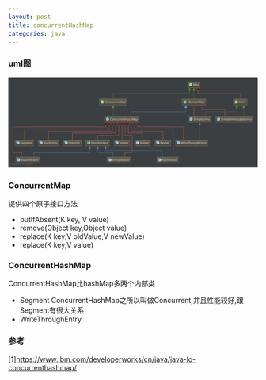 ```yaml
---
layout: post
title: concurrentHashMap
categories: java
---
```






### uml图 

![concurrentHashMap](/images/java/concurrentHashMap.png)

### ConcurrentMap

提供四个原子接口方法

*   putIfAbsent(K key, V value)
*   remove(Object key,Object value)
*   replace(K key,V oldValue,V newValue)
*   replace(K key,V value)

### ConcurrentHashMap

ConcurrentHashMap比hashMap多两个内部类

*   Segment ConcurrentHashMap之所以叫做Concurrent,并且性能较好,跟Segment有很大关系
*   WriteThroughEntry

### 参考

[1]<https://www.ibm.com/developerworks/cn/java/java-lo-concurrenthashmap/>
